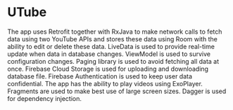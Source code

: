 # UTube
The app uses Retrofit together with RxJava to make network calls to fetch data using two YouTube APIs and stores these data using Room with the ability to edit or delete these data. LiveData is used to provide real-time update when data in database changes. ViewModel is used to survive configuration changes. Paging library is used to avoid fetching all data at once. Firebase Cloud Storage is used for uploading and downloading database file. Firebase Authentication is used to keep user data confidential. The app has the ability to play videos using ExoPlayer. Fragments are used to make best use of large screen sizes. Dagger is used for dependency injection.
